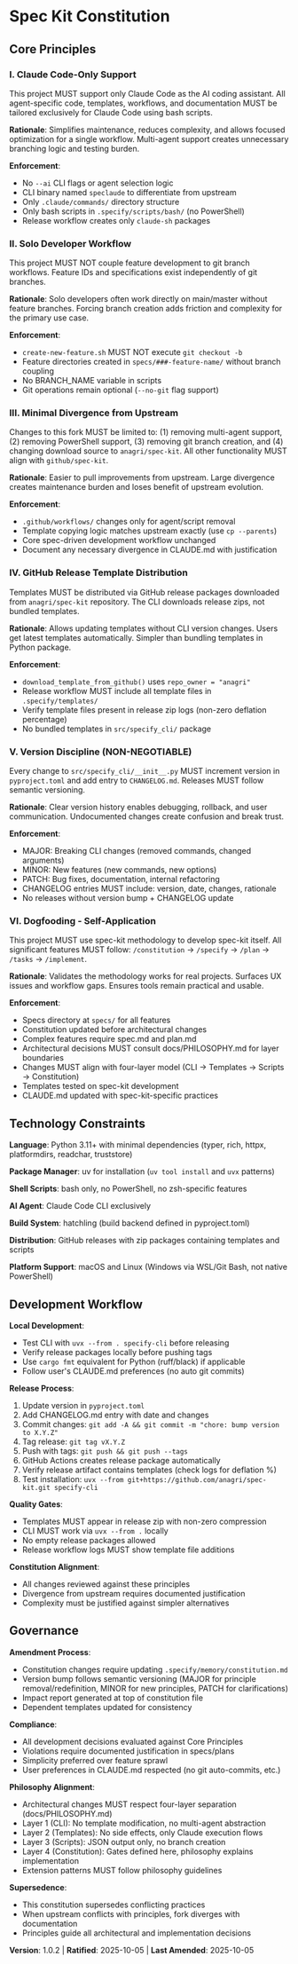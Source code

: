 <!--
SYNC IMPACT REPORT
==================
Version Change: 1.0.1 → 1.0.2 (PATCH - clarification of dogfooding and governance)
Modified Principles:
  - Principle VI (Dogfooding - Self-Application) - Added philosophy consultation requirements
Added Sections:
  - Governance: Philosophy Alignment (enforces four-layer architecture)
Removed Sections: None
Templates Status:
  ✅ .specify/templates/plan-template.md - Aligned (Constitution Check section)
  ✅ .specify/templates/spec-template.md - Aligned (no constitutional constraints on specs)
  ✅ .specify/templates/tasks-template.md - Aligned (TDD principles reflected)
  ✅ docs/PHILOSOPHY.md - Affirms GitHub releases as architectural decision
  ✅ CLAUDE.md - Updated with philosophy references and dual structure guidance
Follow-up TODOs: None
-->

# Spec Kit Constitution

## Core Principles

### I. Claude Code-Only Support

This project MUST support only Claude Code as the AI coding assistant. All agent-specific
code, templates, workflows, and documentation MUST be tailored exclusively for Claude Code
using bash scripts.

**Rationale**: Simplifies maintenance, reduces complexity, and allows focused optimization
for a single workflow. Multi-agent support creates unnecessary branching logic and testing
burden.

**Enforcement**:
- No `--ai` CLI flags or agent selection logic
- CLI binary named `speclaude` to differentiate from upstream
- Only `.claude/commands/` directory structure
- Only bash scripts in `.specify/scripts/bash/` (no PowerShell)
- Release workflow creates only `claude-sh` packages

### II. Solo Developer Workflow

This project MUST NOT couple feature development to git branch workflows. Feature IDs and
specifications exist independently of git branches.

**Rationale**: Solo developers often work directly on main/master without feature branches.
Forcing branch creation adds friction and complexity for the primary use case.

**Enforcement**:
- `create-new-feature.sh` MUST NOT execute `git checkout -b`
- Feature directories created in `specs/###-feature-name/` without branch coupling
- No BRANCH_NAME variable in scripts
- Git operations remain optional (`--no-git` flag support)

### III. Minimal Divergence from Upstream

Changes to this fork MUST be limited to: (1) removing multi-agent support, (2) removing
PowerShell support, (3) removing git branch creation, and (4) changing download source to
`anagri/spec-kit`. All other functionality MUST align with `github/spec-kit`.

**Rationale**: Easier to pull improvements from upstream. Large divergence creates
maintenance burden and loses benefit of upstream evolution.

**Enforcement**:
- `.github/workflows/` changes only for agent/script removal
- Template copying logic matches upstream exactly (use `cp --parents`)
- Core spec-driven development workflow unchanged
- Document any necessary divergence in CLAUDE.md with justification

### IV. GitHub Release Template Distribution

Templates MUST be distributed via GitHub release packages downloaded from `anagri/spec-kit`
repository. The CLI downloads release zips, not bundled templates.

**Rationale**: Allows updating templates without CLI version changes. Users get latest
templates automatically. Simpler than bundling templates in Python package.

**Enforcement**:
- `download_template_from_github()` uses `repo_owner = "anagri"`
- Release workflow MUST include all template files in `.specify/templates/`
- Verify template files present in release zip logs (non-zero deflation percentage)
- No bundled templates in `src/specify_cli/` package

### V. Version Discipline (NON-NEGOTIABLE)

Every change to `src/specify_cli/__init__.py` MUST increment version in `pyproject.toml`
and add entry to `CHANGELOG.md`. Releases MUST follow semantic versioning.

**Rationale**: Clear version history enables debugging, rollback, and user communication.
Undocumented changes create confusion and break trust.

**Enforcement**:
- MAJOR: Breaking CLI changes (removed commands, changed arguments)
- MINOR: New features (new commands, new options)
- PATCH: Bug fixes, documentation, internal refactoring
- CHANGELOG entries MUST include: version, date, changes, rationale
- No releases without version bump + CHANGELOG update

### VI. Dogfooding - Self-Application

This project MUST use spec-kit methodology to develop spec-kit itself. All significant
features MUST follow: `/constitution` → `/specify` → `/plan` → `/tasks` → `/implement`.

**Rationale**: Validates the methodology works for real projects. Surfaces UX issues and
workflow gaps. Ensures tools remain practical and usable.

**Enforcement**:
- Specs directory at `specs/` for all features
- Constitution updated before architectural changes
- Complex features require spec.md and plan.md
- Architectural decisions MUST consult docs/PHILOSOPHY.md for layer boundaries
- Changes MUST align with four-layer model (CLI → Templates → Scripts → Constitution)
- Templates tested on spec-kit development
- CLAUDE.md updated with spec-kit-specific practices

## Technology Constraints

**Language**: Python 3.11+ with minimal dependencies (typer, rich, httpx, platformdirs,
readchar, truststore)

**Package Manager**: uv for installation (`uv tool install` and `uvx` patterns)

**Shell Scripts**: bash only, no PowerShell, no zsh-specific features

**AI Agent**: Claude Code CLI exclusively

**Build System**: hatchling (build backend defined in pyproject.toml)

**Distribution**: GitHub releases with zip packages containing templates and scripts

**Platform Support**: macOS and Linux (Windows via WSL/Git Bash, not native PowerShell)

## Development Workflow

**Local Development**:
- Test CLI with `uvx --from . specify-cli` before releasing
- Verify release packages locally before pushing tags
- Use `cargo fmt` equivalent for Python (ruff/black) if applicable
- Follow user's CLAUDE.md preferences (no auto git commits)

**Release Process**:
1. Update version in `pyproject.toml`
2. Add CHANGELOG.md entry with date and changes
3. Commit changes: `git add -A && git commit -m "chore: bump version to X.Y.Z"`
4. Tag release: `git tag vX.Y.Z`
5. Push with tags: `git push && git push --tags`
6. GitHub Actions creates release package automatically
7. Verify release artifact contains templates (check logs for deflation %)
8. Test installation: `uvx --from git+https://github.com/anagri/spec-kit.git specify-cli`

**Quality Gates**:
- Templates MUST appear in release zip with non-zero compression
- CLI MUST work via `uvx --from .` locally
- No empty release packages allowed
- Release workflow logs MUST show template file additions

**Constitution Alignment**:
- All changes reviewed against these principles
- Divergence from upstream requires documented justification
- Complexity must be justified against simpler alternatives

## Governance

**Amendment Process**:
- Constitution changes require updating `.specify/memory/constitution.md`
- Version bump follows semantic versioning (MAJOR for principle removal/redefinition,
  MINOR for new principles, PATCH for clarifications)
- Impact report generated at top of constitution file
- Dependent templates updated for consistency

**Compliance**:
- All development decisions evaluated against Core Principles
- Violations require documented justification in specs/plans
- Simplicity preferred over feature sprawl
- User preferences in CLAUDE.md respected (no git auto-commits, etc.)

**Philosophy Alignment**:
- Architectural changes MUST respect four-layer separation (docs/PHILOSOPHY.md)
- Layer 1 (CLI): No template modification, no multi-agent abstraction
- Layer 2 (Templates): No side effects, only Claude execution flows
- Layer 3 (Scripts): JSON output only, no branch creation
- Layer 4 (Constitution): Gates defined here, philosophy explains implementation
- Extension patterns MUST follow philosophy guidelines

**Supersedence**:
- This constitution supersedes conflicting practices
- When upstream conflicts with principles, fork diverges with documentation
- Principles guide all architectural and implementation decisions

**Version**: 1.0.2 | **Ratified**: 2025-10-05 | **Last Amended**: 2025-10-05
